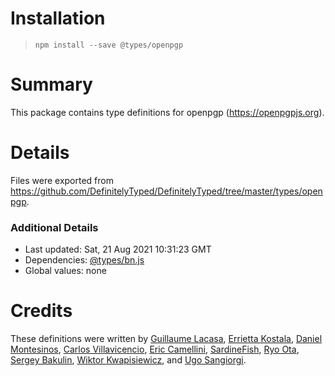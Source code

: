 # Installation
> `npm install --save @types/openpgp`

# Summary
This package contains type definitions for openpgp (https://openpgpjs.org).

# Details
Files were exported from https://github.com/DefinitelyTyped/DefinitelyTyped/tree/master/types/openpgp.

### Additional Details
 * Last updated: Sat, 21 Aug 2021 10:31:23 GMT
 * Dependencies: [@types/bn.js](https://npmjs.com/package/@types/bn.js)
 * Global values: none

# Credits
These definitions were written by [Guillaume Lacasa](https://blog.lacasa.fr), [Errietta Kostala](https://github.com/errietta), [Daniel Montesinos](https://github.com/damonpam), [Carlos Villavicencio](https://github.com/po5i), [Eric Camellini](https://github.com/ecamellini), [SardineFish](https://github.com/SardineFish), [Ryo Ota](https://github.com/nwtgck), [Sergey Bakulin](https://github.com/vansergen), [Wiktor Kwapisiewicz](https://metacode.biz/@wiktor), and [Ugo Sangiorgi](https://github.com/ugosan).
